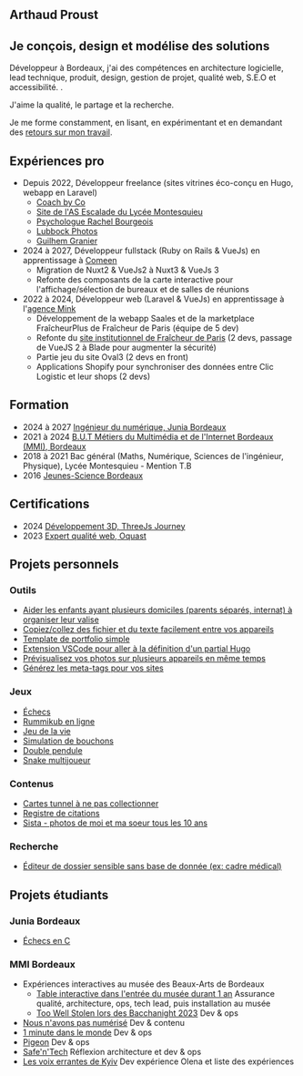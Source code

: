 <article aria-describedby="presentation">
<h1 id="presentation">
  <span title="Prénom" data-cursor="text">Arthaud</span>
  <span title="Nom" data-cursor="text">Proust</span>
</h1>

## Je conçois, design et modélise des solutions

Développeur à Bordeaux, j'ai des compétences en architecture logicielle, lead technique, produit, design, gestion de projet, qualité web, S.E.O et
accessibilité.
.

J'aime la qualité, le partage et la recherche.

Je me forme constamment, en lisant, en expérimentant et en demandant des [retours sur mon travail](/on-a-travaille-ensemble).

</article>

<article aria-describedby="expériences-pro">

## Expériences pro

- Depuis 2022, Développeur freelance (sites vitrines éco-conçu en Hugo, webapp en Laravel)
    - [Coach by Co](https://coachbyco.fr)
    - [Site de l'AS Escalade du Lycée Montesquieu](https://escalade-montesquieu.fr)
    - [Psychologue Rachel Bourgeois](https://rachelbourgeois-psychologue.fr/)
    - [Lubbock Photos](https://lubbockphotos.com)
    - [Guilhem Granier](https://guilhemgranier.fr)
- 2024 à 2027, Développeur fullstack (Ruby on Rails & VueJs) en apprentissage à [Comeen](https://comeen.com)
    - Migration de Nuxt2 & VueJs2 à Nuxt3 & VueJs 3
    - Refonte des composants de la carte interactive pour l'affichage/sélection de bureaux et de salles de réunions
- 2022 à 2024, Développeur web (Laravel & VueJs) en apprentissage à l'[agence Mink](https://mink-agency.com)
    - Développement de la webapp Saales et de la marketplace FraîcheurPlus de Fraîcheur de Paris (équipe de 5 dev)
    - Refonte du [site institutionnel de Fraîcheur de Paris](https://www.fraicheurdeparis.fr/) (2 devs, passage de VueJS 2 à Blade pour augmenter la
      sécurité)
    - Partie jeu du site Oval3 (2 devs en front)
    - Applications Shopify pour synchroniser des données entre Clic Logistic et leur shops (2 devs)

</article>

<article aria-describedby="formation"  class="list-with-dates">

## Formation

- <span>2024 à 2027</span>
  [Ingénieur du numérique, Junia Bordeaux](https://www.junia.com/fr/formations-admissions/alternance-et-apprentissage/alternance-ingenieur-numerique/)
- <span>2021 à 2024</span>
  [B.U.T Métiers du Multimédia et de l'Internet Bordeaux <abbr>(MMI)</abbr>, Bordeaux](https://mmibordeaux.com)
- <span>2018 à 2021</span>
  <span>Bac général (Maths, Numérique, Sciences de l'ingénieur, Physique), Lycée Montesquieu - Mention T.B</span>
- <span>2016</span>
  [Jeunes-Science Bordeaux](https://www.jeunes-science.asso.fr/)

</article>

<article aria-describedby="certifications" class="list-with-dates">

## Certifications

- <span>2024</span>
  [Développement 3D, ThreeJs Journey](https://threejs-journey.com/certificate/view/37429)
- <span>2023</span>
  [Expert qualité web, Oquast](https://directory.opquast.com/fr/certificates/arthaud-proust/)

</article>

<article aria-describedby="projets-personnels">

## Projets personnels

### Outils

- [Aider les enfants ayant plusieurs domiciles (parents séparés, internat) à organiser leur valise](https://dressing.arthaud.dev)
- [Copiez/collez des fichier et du texte facilement entre vos appareils](https://clipboard.arthaud.dev)
- [Template de portfolio simple](https://github.com/arthaud-proust/simple-portfolio)
- [Extension VSCode pour aller à la définition d'un partial Hugo](https://marketplace.visualstudio.com/items?itemName=arthaud-proust.hugo-partials-defs)
- [Prévisualisez vos photos sur plusieurs appareils en même temps](https://preview.arthaud.dev)
- [Générez les meta-tags pour vos sites](https://metatags.arthaud.dev)

### Jeux

- [Échecs](https://chess.arthaud.dev)
- [Rummikub en ligne](https://rummikub.arthaud.dev)
- [Jeu de la vie](https://life.arthaud.dev)
- [Simulation de bouchons](https://traffic-jam.arthaud.dev)
- [Double pendule](https://pendulum.arthaud.dev)
- [Snake multijoueur](https://snake.arthaud.dev)

### Contenus

- [Cartes tunnel à ne pas collectionner](https://tunnel.arthaud.dev)
- [Registre de citations](https://quoted.arthaud.dev)
- [Sista - photos de moi et ma soeur tous les 10 ans](https://sista.arthaud.dev)

### Recherche

- [Éditeur de dossier sensible sans base de donnée (ex: cadre médical)](https://github.com/arthaud-proust-rd/serverless-form-builder)

</article>

<article aria-describedby="projets-étudiants">

## Projets étudiants

### Junia Bordeaux

- [Échecs en C](https://github.com/arthaud-proust/c-chess)

### MMI Bordeaux

- Expériences interactives au musée des Beaux-Arts de Bordeaux
    - [Table interactive dans l'entrée du musée durant 1 an](https://nuit-du-musba.mmibordeaux.com/) Assurance qualité, architecture, ops, tech lead,
      puis installation au musée
    - [Too Well Stolen lors des Bacchanight 2023](https://too-well-stolen.vercel.app/) Dev & ops
- [Nous n'avons pas numérisé](https://nousnavonspasnumerise.mmibordeaux.com/) Dev & contenu
- [1 minute dans le monde](https://1minute.lesorchideesrouges.org/) Dev & ops
- [Pigeon](https://pigeon.ovh/login) Dev & ops
- [Safe'n'Tech](https://safe-n-tech.netlify.app/) Réflexion architecture et dev & ops
- [Les voix errantes de Kyiv](https://les-voix-errantes-de-kyiv.fr/) Dev expérience Olena et liste des expériences

</article>
